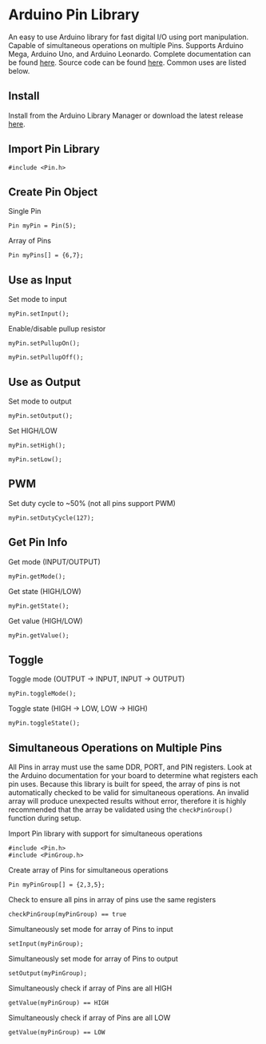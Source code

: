 Arduino Pin Library
===
An easy to use Arduino library for fast digital I/O using port manipulation. Capable of simultaneous operations on multiple Pins. Supports Arduino Mega, Arduino Uno, and Arduino Leonardo. Complete documentation can be found [here](https://pin.fenichelar.com). Source code can be found [here](https://github.com/fenichelar/Pin). Common uses are listed below.

## Install
Install from the Arduino Library Manager or download the latest release [here](https://github.com/fenichelar/Pin/releases/latest).

Import Pin Library
------
~~~~~~~~~~~~~{.cpp}
#include <Pin.h>
~~~~~~~~~~~~~

## Create Pin Object
Single Pin
~~~~~~~~~~~~~{.cpp}
Pin myPin = Pin(5);
~~~~~~~~~~~~~
Array of Pins
~~~~~~~~~~~~~{.cpp}
Pin myPins[] = {6,7};
~~~~~~~~~~~~~

## Use as Input
Set mode to input
~~~~~~~~~~~~~{.cpp}
myPin.setInput();
~~~~~~~~~~~~~
Enable/disable pullup resistor
~~~~~~~~~~~~~{.cpp}
myPin.setPullupOn();
~~~~~~~~~~~~~
~~~~~~~~~~~~~{.cpp}
myPin.setPullupOff();
~~~~~~~~~~~~~

## Use as Output
Set mode to output
~~~~~~~~~~~~~{.cpp}
myPin.setOutput();
~~~~~~~~~~~~~
Set HIGH/LOW
~~~~~~~~~~~~~{.cpp}
myPin.setHigh();
~~~~~~~~~~~~~
~~~~~~~~~~~~~{.cpp}
myPin.setLow();
~~~~~~~~~~~~~

## PWM
Set duty cycle to ~50% (not all pins support PWM)
~~~~~~~~~~~~~{.cpp}
myPin.setDutyCycle(127);
~~~~~~~~~~~~~

## Get Pin Info
Get mode (INPUT/OUTPUT)
~~~~~~~~~~~~~{.cpp}
myPin.getMode();
~~~~~~~~~~~~~
Get state (HIGH/LOW)
~~~~~~~~~~~~~{.cpp}
myPin.getState();
~~~~~~~~~~~~~
Get value (HIGH/LOW)
~~~~~~~~~~~~~{.cpp}
myPin.getValue();
~~~~~~~~~~~~~

## Toggle
Toggle mode (OUTPUT -> INPUT, INPUT -> OUTPUT)
~~~~~~~~~~~~~{.cpp}
myPin.toggleMode();
~~~~~~~~~~~~~
Toggle state (HIGH -> LOW, LOW -> HIGH)
~~~~~~~~~~~~~{.cpp}
myPin.toggleState();
~~~~~~~~~~~~~

## Simultaneous Operations on Multiple Pins

All Pins in array must use the same DDR, PORT, and PIN registers. Look at the Arduino documentation for your board to determine what registers each pin uses. Because this library is built for speed, the array of pins is not automatically checked to be valid for simultaneous operations. An invalid array will produce unexpected results without error, therefore it is highly recommended that the array be validated using the `checkPinGroup()` function during setup.

Import Pin library with support for simultaneous operations
~~~~~~~~~~~~~{.cpp}
#include <Pin.h>
#include <PinGroup.h>
~~~~~~~~~~~~~
Create array of Pins for simultaneous operations
~~~~~~~~~~~~~{.cpp}
Pin myPinGroup[] = {2,3,5};
~~~~~~~~~~~~~
Check to ensure all pins in array of pins use the same registers
~~~~~~~~~~~~~{.cpp}
checkPinGroup(myPinGroup) == true
~~~~~~~~~~~~~
Simultaneously set mode for array of Pins to input
~~~~~~~~~~~~~{.cpp}
setInput(myPinGroup);
~~~~~~~~~~~~~
Simultaneously set mode for array of Pins to output
~~~~~~~~~~~~~{.cpp}
setOutput(myPinGroup);
~~~~~~~~~~~~~
Simultaneously check if array of Pins are all HIGH
~~~~~~~~~~~~~{.cpp}
getValue(myPinGroup) == HIGH
~~~~~~~~~~~~~
Simultaneously check if array of Pins are all LOW
~~~~~~~~~~~~~{.cpp}
getValue(myPinGroup) == LOW
~~~~~~~~~~~~~

